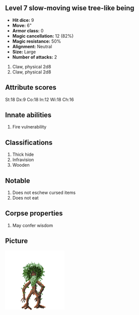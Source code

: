 ## Level 7 slow-moving wise tree-like being
- **Hit dice:** 9
- **Move:** 6"
- **Armor class:** 0
- **Magic cancellation:** 12 (82%)
- **Magic resistance:** 50%
- **Alignment:** Neutral
- **Size:** Large
- **Number of attacks:** 2
1. Claw, physical 2d8
2. Claw, physical 2d8
## Attribute scores
St:18 Dx:9 Co:18 In:12 Wi:18 Ch:16
## Innate abilities
1. Fire vulnerability
## Classifications
1. Thick hide
2. Infravision
3. Wooden
## Notable
1. Does not eschew cursed items
2. Does not eat
## Corpse properties
1. May confer wisdom
## Picture
![Treant](https://github.com/hyvanmielenpelit/GnollHackTileSet/blob/main/Monsters/treant/treant.png)
